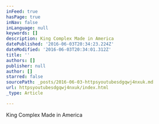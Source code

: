 ```yaml
---
inFeed: true
hasPage: true
inNav: false
inLanguage: null
keywords: []
description: King Complex Made in America
datePublished: '2016-06-03T20:34:23.224Z'
dateModified: '2016-06-03T20:34:01.312Z'
title: ''
authors: []
publisher: null
author: []
starred: false
sourcePath: _posts/2016-06-03-httpsyoutubesdgqwj4nxuk.md
url: httpsyoutubesdgqwj4nxuk/index.html
_type: Article

---
```

King Complex Made in America